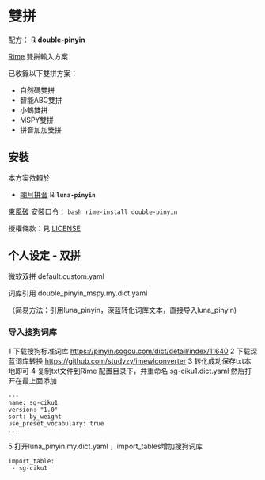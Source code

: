 # 雙拼

配方： ℞ **double-pinyin**

[Rime](https://rime.im) 雙拼輸入方案

已收錄以下雙拼方案：

  - 自然碼雙拼
  - 智能ABC雙拼
  - 小鶴雙拼
  - MSPY雙拼
  - 拼音加加雙拼

## 安裝

本方案依賴於

  - [朙月拼音](https://github.com/rime/rime-luna-pinyin) ℞ **`luna-pinyin`**

[東風破](https://github.com/rime/plum) 安裝口令： `bash rime-install double-pinyin`

授權條款：見 [LICENSE](LICENSE)


## 个人设定 - 双拼

微软双拼 default.custom.yaml

词库引用 double_pinyin_mspy.my.dict.yaml

（简易方法：引用luna_pinyin，深蓝转化词库文本，直接导入luna_pinyin)


### 导入搜狗词库
1 下载搜狗标准词库 https://pinyin.sogou.com/dict/detail/index/11640
2 下载深蓝词库转换 https://github.com/studyzy/imewlconverter
3 转化成功保存txt本地即可
4 复制txt文件到Rime 配置目录下，并重命名 sg-ciku1.dict.yaml 然后打开在最上面添加
```
---
name: sg-ciku1
version: "1.0"
sort: by_weight
use_preset_vocabulary: true
...
```
5 打开luna_pinyin.my.dict.yaml ，import_tables增加搜狗词库
```
import_table:
 - sg-ciku1
```
